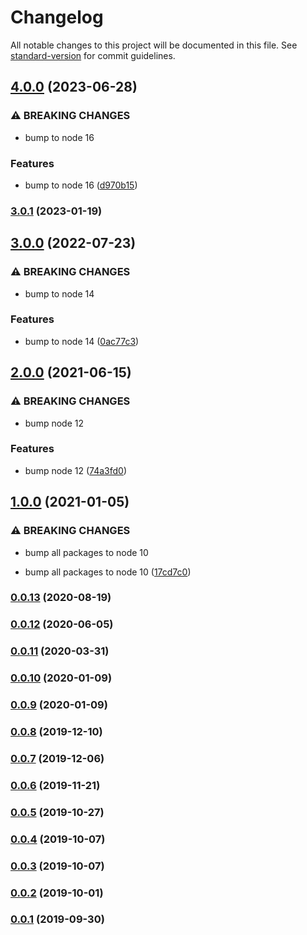 # Changelog

All notable changes to this project will be documented in this file. See [standard-version](https://github.com/conventional-changelog/standard-version) for commit guidelines.

## [4.0.0](https://github.com/kellyselden/faltest/compare/custom-cli@3.0.1...custom-cli@4.0.0) (2023-06-28)


### ⚠ BREAKING CHANGES

* bump to node 16

### Features

* bump to node 16 ([d970b15](https://github.com/kellyselden/faltest/commit/d970b15646de66ae92b2a41d9c1e48d8e3af19c7))

### [3.0.1](https://github.com/kellyselden/faltest/compare/custom-cli@3.0.0...custom-cli@3.0.1) (2023-01-19)

## [3.0.0](https://github.com/kellyselden/faltest/compare/custom-cli@2.0.0...custom-cli@3.0.0) (2022-07-23)


### ⚠ BREAKING CHANGES

* bump to node 14

### Features

* bump to node 14 ([0ac77c3](https://github.com/kellyselden/faltest/commit/0ac77c3b980a3c6835b77c9557e511ba13fc1b59))

## [2.0.0](https://github.com/kellyselden/faltest/compare/custom-cli@1.0.0...custom-cli@2.0.0) (2021-06-15)


### ⚠ BREAKING CHANGES

* bump node 12

### Features

* bump node 12 ([74a3fd0](https://github.com/kellyselden/faltest/commit/74a3fd06f787685cf543d5725f0b45ae4215fcf5))

## [1.0.0](https://github.com/kellyselden/faltest/compare/custom-cli@0.0.13...custom-cli@1.0.0) (2021-01-05)


### ⚠ BREAKING CHANGES

* bump all packages to node 10

* bump all packages to node 10 ([17cd7c0](https://github.com/kellyselden/faltest/commit/17cd7c0173a4c57e15b1b187b73411c4e466b9b0))

### [0.0.13](https://github.com/kellyselden/faltest/compare/custom-cli@0.0.12...custom-cli@0.0.13) (2020-08-19)

### [0.0.12](https://github.com/CrowdStrike/faltest/compare/custom-cli@0.0.11...custom-cli@0.0.12) (2020-06-05)

### [0.0.11](https://github.com/CrowdStrike/faltest/compare/custom-cli@0.0.10...custom-cli@0.0.11) (2020-03-31)

### [0.0.10](https://github.com/CrowdStrike/faltest/compare/custom-cli@0.0.9...custom-cli@0.0.10) (2020-01-09)

### [0.0.9](https://github.com/CrowdStrike/faltest/compare/custom-cli@0.0.8...custom-cli@0.0.9) (2020-01-09)

### [0.0.8](https://github.com/CrowdStrike/faltest/compare/custom-cli@0.0.7...0.0.8) (2019-12-10)

### [0.0.7](https://github.com/CrowdStrike/faltest/compare/custom-cli@0.0.6...0.0.7) (2019-12-06)

### [0.0.6](https://github.com/CrowdStrike/faltest/compare/custom-cli@0.0.5...0.0.6) (2019-11-21)

### [0.0.5](https://github.com/CrowdStrike/faltest/compare/custom-cli@0.0.4...0.0.5) (2019-10-27)

### [0.0.4](https://github.com/CrowdStrike/faltest/compare/custom-cli@0.0.3...0.0.4) (2019-10-07)

### [0.0.3](https://github.com/CrowdStrike/faltest/compare/custom-cli@0.0.2...0.0.3) (2019-10-07)

### [0.0.2](https://github.com/CrowdStrike/faltest/compare/custom-cli@0.0.1...0.0.2) (2019-10-01)

### [0.0.1](https://github.com/CrowdStrike/faltest/compare/custom-cli@0.0.0...0.0.1) (2019-09-30)
